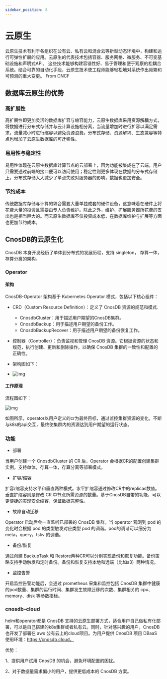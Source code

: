 ```yaml
---
sidebar_position: 8
---
```


# 云原生

云原生技术有利于各组织在公有云、私有云和混合云等新型动态环境中，构建和运行可弹性扩展的应用。云原生的代表技术包括容器、服务网格、微服务、不可变基础设施和声明式API。
这些技术能够构建容错性好、易于管理和便于观察的松耦合系统。结合可靠的自动化手段，云原生技术使工程师能够轻松地对系统作出频繁和可预测的重大变更。 From CNCF

## 数据库云原生的优势

### 高扩展性

高扩展性即更加灵活的数据库扩容与缩容能力，云原生数据库采用资源解耦方式，将数据进行分布式存储并与云计算设施相分离，当流量增加时进行扩容以满足需求，流量减小时进行缩容以避免资源浪费。分布式存储、资源解耦、生态兼容等特点也增加了云原生数据库的可迁移性。

### 易用性与稳定性

易用性体现在云原生数据库计算节点的云部署上，因为功能被集成在了云端，用户只需要通过前端的接口便可以访问使用；稳定性则更多体现在数据的分布式存储上，分布式存储大大减少了单点失败对服务器的影响，数据也更加安全。

### 节约成本

传统数据库存储与计算的耦合需要大量单独成套的硬件设备，这意味着在硬件上将花费大量的投资且需要由专人负责维护。除此之外，维护、扩展服务器所花费的支出也是相当巨大的。而云原生数据库不仅投资成本低，在数据库维护与扩展等方面也更加节约成本。



## CnosDB的云原生化

CnosDB 本身开发经历了单体到分布式的发展历程，支持 singleton， 存算一体，存算分离的架构。

### Operator

#### 架构

CnosDB-Operator 架构基于 Kubernetes Operator 模式，包括以下核心组件：

- CRD（Custom Resource Definition）：定义了 CnosDB 资源的规范和模式.
  - CnosdbCluster：用于描述用户期望的CnosDB集群。
  - CnosdbBackup：用于描述用户期望的备份工作。
  - CnosdbBackupRecover：用于描述用户期望的备份恢复工作。
- 控制器（Controller）：负责监视和管理 CnosDB 资源。它根据资源的状态和规范，执行创建、更新和删除操作，以确保 CnosDB 集群的一致性和配置的正确性。
- 架构图如下：

- ![img](/img/reference_concept_design_cloud_1.png)

#### 工作原理

流程图如下：

![img](/img/reference_concept_design_cloud_2.png)

如图所示，operator以用户定义的cr为最终目标，通过监控集群资源的变化，不断与k8s的api交互，最终使集群内的资源达到用户期望的运行状态。

### 功能

- 部署

当用户创建一个 CnosdbCluster 的 CR 后，Operator 会根据CR的配置创建集群实例。支持单体，存算一体，存算分离等部署模式。

- 扩容/缩容

扩容/缩容支持水平和垂直两种模式。水平扩缩容通过修改CR中的replicas数值。垂直扩缩容则是修改 CR 中节点所需资源的数量。基于CnosDB自带的功能，可以更便捷的实现安全缩容，保证数据完整性。

- 故障自动迁移

Operator 启动后会一直监听已部署的 CnosDB 集群。当 operator 观测到 pod 的变化时会根据 pod 的类型触发对应类型 pod 的调谐。pod的调谐可以细分为 meta，query，tskv 的调谐。

- 备份/恢复

通过创建 BackupTask 和 Restore两种CR可以分别实现备份和恢复功能。备份策略支持手动触发和定时备份。备份和恢复支持本地和远端（比如s3）两种情况。

- 监控告警

开启监控告警功能后，会通过 prometheus 采集和监控包括 CnosDB 集群中健康的pod数量、集群的运行时间、集群发生故障迁移的次数、集群相关的 cpu、memory、disk 等参数指标。

### cnosdb-cloud

helm和operator都是 CnosDB 支持的云原生部署方式，适合用户自己做私有化部署，可以是自己搭建的k8s集群或者私有云。同时，针对感兴趣的用户，CnosDB 也开发了部署在 aws 公有云上的cloud项目。为用户提供 CnosDB 项目 DBaaS 使用环境：https://cnosdb.cloud。

优势：

1、提供用户试用 CnosDB 的机会，避免环境配置的困扰。

2、对于数据量需求偏小的用户，提供更低成本的 CnosDB 方案。
